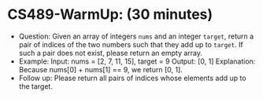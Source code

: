 # CS489-WarmUp: (30 minutes)
* Question:
Given an array of integers `nums` and an integer `target`, return a pair of indices of the two numbers such that they add up to `target`. If such a pair does not exist, please return an empty array.
* Example:
Input: nums = [2, 7, 11, 15], target = 9
Output: [0, 1]
Explanation: Because nums[0] + nums[1] == 9, we return [0, 1].
* Follow up: Please return all pairs of indices whose elements add up to the target.